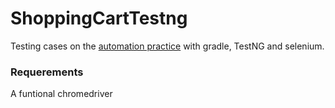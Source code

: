 # ShoppingCartTestng
Testing cases on the [automation practice](http://automationpractice.com/) with gradle, TestNG and selenium.

### Requerements

A funtional chromedriver
